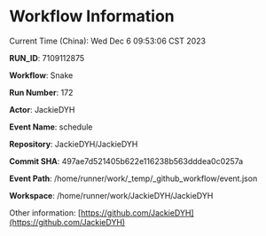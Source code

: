 # Workflow Information

Current Time (China): Wed Dec  6 09:53:06 CST 2023  

**RUN_ID**: 7109112875  

**Workflow**: Snake  

**Run Number**: 172  

**Actor**: JackieDYH  

**Event Name**: schedule  

**Repository**: JackieDYH/JackieDYH  

**Commit SHA**: 497ae7d521405b622e116238b563dddea0c0257a  

**Event Path**: /home/runner/work/_temp/_github_workflow/event.json  

**Workspace**: /home/runner/work/JackieDYH/JackieDYH  

Other information: [https://github.com/JackieDYH](https://github.com/JackieDYH)
